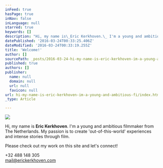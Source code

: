 ```yaml
---
inFeed: true
hasPage: true
inNav: false
inLanguage: null
starred: true
keywords: []
description: "Hi, my name is\_Eric Kerkhoven.\_ I'm a young and ambitious filmmaker from The Netherlands.\_My passion is to create 'out-of-this-world' experiences and intense stories through film."
datePublished: '2016-03-24T00:33:25.406Z'
dateModified: '2016-03-24T00:33:19.255Z'
title: 'Welcome!'
author: []
sourcePath: _posts/2016-03-24-hi-my-name-is-eric-kerkhoven-im-a-young-and-ambitious-fi.md
published: true
authors: []
publisher:
  name: null
  domain: null
  url: null
  favicon: null
url: hi-my-name-is-eric-kerkhoven-im-a-young-and-ambitious-fi/index.html
_type: Article

---
```

![](https://the-grid-user-content.s3-us-west-2.amazonaws.com/1910930f-8a59-400f-8b19-cc75bd46dcaa.jpg)

Hi, my name is **Eric Kerkhoven**.  I'm a young and ambitious filmmaker from The Netherlands. My passion is to create 'out-of-this-world' experiences and intense stories through film.

Please check out my work on this site and let's connect!

+32 488 148 305  
mail@erickerkhoven.com